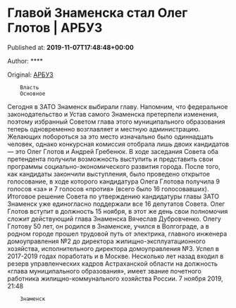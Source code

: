 
# Главой Знаменска стал Олег Глотов | АРБУЗ

Published at: **2019-11-07T17:48:48+00:00**

Author: ****

Original: [АРБУЗ](https://arbuztoday.ru/glavoj-znamenska-stal-oleg-glotov/)


        Власть
        Основное
      
Сегодня в ЗАТО Знаменск выбирали главу. Напомним, что федеральное законодательство и Устав самого Знаменска претерпели изменения, поэтому избранный Советом глава этого муниципального образования теперь одновременно возглавляет и местную администрацию.
Желающих побороться за это место изначально было одиннадцать человек, однако конкурсная комиссия отобрала лишь двоих кандидатов — это Олег Глотов и Андрей Гребенюк. В ходе заседания Совета оба претендента получили возможность выступить и представить свои программы социально-экономического развития города.
После того, как кандидаты закончили выступления, было проведено открытое голосование, в ходе которого кандидатура Олега Глотова получила 9 голосов «за» и 7 голосов «против» (всего было 16 голосовавших). Итоговое решение Совета по утверждению кандидатуры главы ЗАТО Знаменск уже единогласно поддержали все 16 депутатов Совета. Олег Глотов вступит в должность 15 ноября, в этот же день свои полномочия сложит действующий глава Знаменска Вячеслав Дубровченко.
Олегу Глотову 50 лет, он родился в Знаменске, учился в Волгограде, а в родном городе прошел трудовой путь от электрика, главного инженера домоуправления №2 до директора жилищно-эксплуатационного хозяйства, исполнительного директора домоуправления №3. Успел в 2017-2019 годах поработать и в Москве. Несколько лет назад входил в резерв управленческих кадров Астраханской области на должность «глава муниципального образования», имеет звание почетного работника жилищно-коммунального хозяйства России.
7 ноября 2019, 21:48

        Знаменск
      
